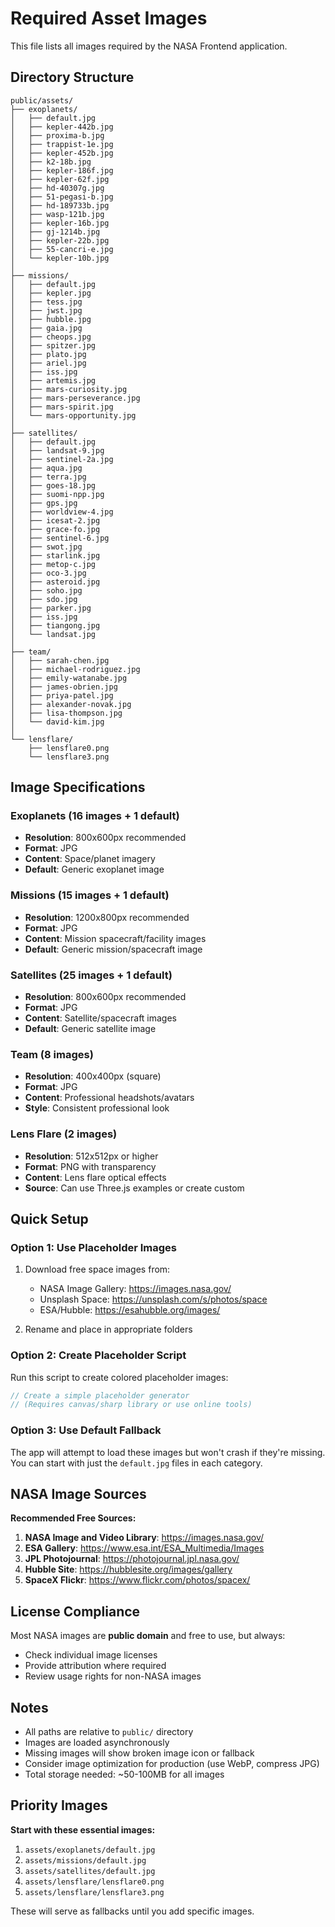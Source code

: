 # Required Asset Images

This file lists all images required by the NASA Frontend application.

## Directory Structure

```
public/assets/
├── exoplanets/
│   ├── default.jpg
│   ├── kepler-442b.jpg
│   ├── proxima-b.jpg
│   ├── trappist-1e.jpg
│   ├── kepler-452b.jpg
│   ├── k2-18b.jpg
│   ├── kepler-186f.jpg
│   ├── kepler-62f.jpg
│   ├── hd-40307g.jpg
│   ├── 51-pegasi-b.jpg
│   ├── hd-189733b.jpg
│   ├── wasp-121b.jpg
│   ├── kepler-16b.jpg
│   ├── gj-1214b.jpg
│   ├── kepler-22b.jpg
│   ├── 55-cancri-e.jpg
│   └── kepler-10b.jpg
│
├── missions/
│   ├── default.jpg
│   ├── kepler.jpg
│   ├── tess.jpg
│   ├── jwst.jpg
│   ├── hubble.jpg
│   ├── gaia.jpg
│   ├── cheops.jpg
│   ├── spitzer.jpg
│   ├── plato.jpg
│   ├── ariel.jpg
│   ├── iss.jpg
│   ├── artemis.jpg
│   ├── mars-curiosity.jpg
│   ├── mars-perseverance.jpg
│   ├── mars-spirit.jpg
│   └── mars-opportunity.jpg
│
├── satellites/
│   ├── default.jpg
│   ├── landsat-9.jpg
│   ├── sentinel-2a.jpg
│   ├── aqua.jpg
│   ├── terra.jpg
│   ├── goes-18.jpg
│   ├── suomi-npp.jpg
│   ├── gps.jpg
│   ├── worldview-4.jpg
│   ├── icesat-2.jpg
│   ├── grace-fo.jpg
│   ├── sentinel-6.jpg
│   ├── swot.jpg
│   ├── starlink.jpg
│   ├── metop-c.jpg
│   ├── oco-3.jpg
│   ├── asteroid.jpg
│   ├── soho.jpg
│   ├── sdo.jpg
│   ├── parker.jpg
│   ├── iss.jpg
│   ├── tiangong.jpg
│   └── landsat.jpg
│
├── team/
│   ├── sarah-chen.jpg
│   ├── michael-rodriguez.jpg
│   ├── emily-watanabe.jpg
│   ├── james-obrien.jpg
│   ├── priya-patel.jpg
│   ├── alexander-novak.jpg
│   ├── lisa-thompson.jpg
│   └── david-kim.jpg
│
└── lensflare/
    ├── lensflare0.png
    └── lensflare3.png
```

## Image Specifications

### Exoplanets (16 images + 1 default)

- **Resolution**: 800x600px recommended
- **Format**: JPG
- **Content**: Space/planet imagery
- **Default**: Generic exoplanet image

### Missions (15 images + 1 default)

- **Resolution**: 1200x800px recommended
- **Format**: JPG
- **Content**: Mission spacecraft/facility images
- **Default**: Generic mission/spacecraft image

### Satellites (25 images + 1 default)

- **Resolution**: 800x600px recommended
- **Format**: JPG
- **Content**: Satellite/spacecraft images
- **Default**: Generic satellite image

### Team (8 images)

- **Resolution**: 400x400px (square)
- **Format**: JPG
- **Content**: Professional headshots/avatars
- **Style**: Consistent professional look

### Lens Flare (2 images)

- **Resolution**: 512x512px or higher
- **Format**: PNG with transparency
- **Content**: Lens flare optical effects
- **Source**: Can use Three.js examples or create custom

## Quick Setup

### Option 1: Use Placeholder Images

1. Download free space images from:

   - NASA Image Gallery: https://images.nasa.gov/
   - Unsplash Space: https://unsplash.com/s/photos/space
   - ESA/Hubble: https://esahubble.org/images/

2. Rename and place in appropriate folders

### Option 2: Create Placeholder Script

Run this script to create colored placeholder images:

```javascript
// Create a simple placeholder generator
// (Requires canvas/sharp library or use online tools)
```

### Option 3: Use Default Fallback

The app will attempt to load these images but won't crash if they're missing.
You can start with just the `default.jpg` files in each category.

## NASA Image Sources

**Recommended Free Sources:**

1. **NASA Image and Video Library**: https://images.nasa.gov/
2. **ESA Gallery**: https://www.esa.int/ESA_Multimedia/Images
3. **JPL Photojournal**: https://photojournal.jpl.nasa.gov/
4. **Hubble Site**: https://hubblesite.org/images/gallery
5. **SpaceX Flickr**: https://www.flickr.com/photos/spacex/

## License Compliance

Most NASA images are **public domain** and free to use, but always:

- Check individual image licenses
- Provide attribution where required
- Review usage rights for non-NASA images

## Notes

- All paths are relative to `public/` directory
- Images are loaded asynchronously
- Missing images will show broken image icon or fallback
- Consider image optimization for production (use WebP, compress JPG)
- Total storage needed: ~50-100MB for all images

## Priority Images

**Start with these essential images:**

1. `assets/exoplanets/default.jpg`
2. `assets/missions/default.jpg`
3. `assets/satellites/default.jpg`
4. `assets/lensflare/lensflare0.png`
5. `assets/lensflare/lensflare3.png`

These will serve as fallbacks until you add specific images.
